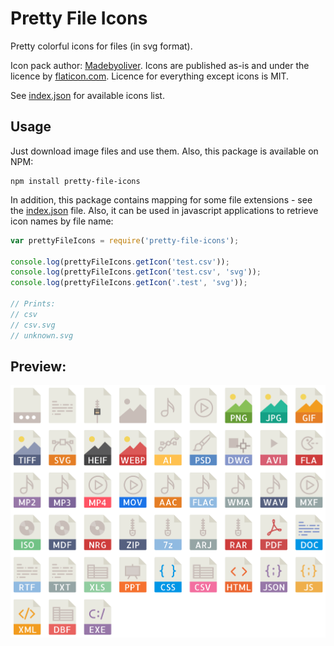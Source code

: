 # Pretty File Icons

Pretty colorful icons for files (in svg format).

Icon pack author: [Madebyoliver](http://www.flaticon.com/authors/madebyoliver).
Icons are published as-is and under the licence by [flaticon.com](http://flaticon.com).
Licence for everything except icons is MIT.

See [index.json](index.json) for available icons list.
 
## Usage
 
Just download image files and use them. Also, this package is available on NPM:
```
npm install pretty-file-icons
```
 
In addition, this package contains mapping for some file extensions - see the
[index.json](index.json) file. Also, it can be used in javascript applications 
to retrieve icon names by file name:
```javascript
var prettyFileIcons = require('pretty-file-icons');

console.log(prettyFileIcons.getIcon('test.csv'));
console.log(prettyFileIcons.getIcon('test.csv', 'svg'));
console.log(prettyFileIcons.getIcon('.test', 'svg'));

// Prints:
// csv
// csv.svg
// unknown.svg
```
  
## Preview:
  
![Preview](preview.png)  
